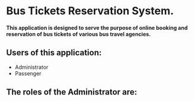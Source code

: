 # Bus Tickets Reservation System.
#### This application is designed to serve the purpose of online booking and reservation of bus tickets of various bus travel agencies.

## Users of this application: 
- Administrator 
- Passenger
## The roles of the Administrator are:

